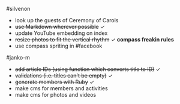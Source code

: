 #silvenon

- look up the guests of Ceremony of Carols
- ~~use Markdown wherever possible~~ &#x2713;
- update YouTube embedding on index
- ~~resize photos to fit the vertical rhythm~~ &#x2713; **compass
  freakin rules**
- use compass spriting in #facebook

#janko-m

- ~~add article IDs (using function which converts title to ID)~~ &#x2713;
- ~~validations (i.e. titles can't be empty)~~ &#x2713;
- ~~generate members with Ruby~~ &#x2713;
- make cms for members and activities
- make cms for photos and videos
